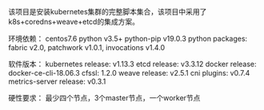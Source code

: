 该项目是安装kubernetes集群的完整脚本集合，该项目中采用了k8s+coredns+weave+etcd的集成方案。

环境依赖：
centos7.6
python v3.5+
python-pip v19.0.3
python packages: fabric v2.0, patchwork v1.0.1, invocations v1.4.0

软件版本：
kubernetes release: v1.13.3
etcd release: v3.3.12
docker release: docker-ce-cli-18.06.3
cfssl: 1.2.0
weave release: v2.5.1
cni plugins: v0.7.4
metrics-server release: v0.3.1

硬性要求：
最少四个节点，3个master节点，一个worker节点

